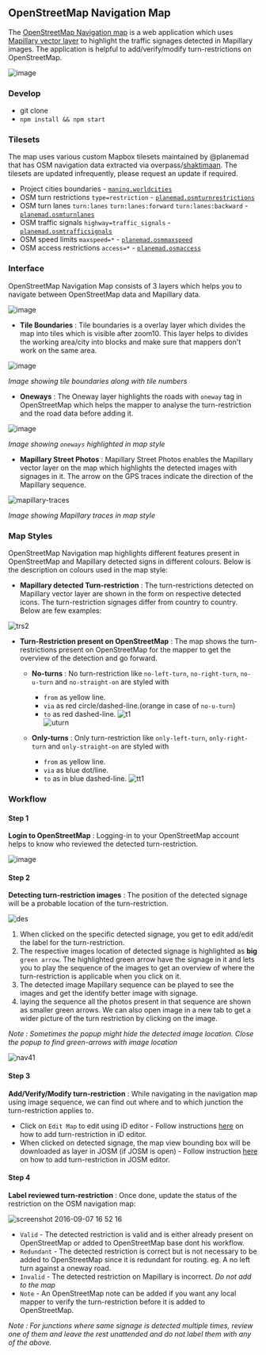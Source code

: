 ## OpenStreetMap Navigation Map

The [OpenStreetMap Navigation map](http://mapbox.github.io/osm-navigation-map/) is a web application which uses [Mapillary vector layer](http://blog.mapillary.com/update/2015/05/27/vectortiles.html) to highlight the traffic signages detected in Mapillary images. The application is helpful to add/verify/modify turn-restrictions on OpenStreetMap.

![image](https://cloud.githubusercontent.com/assets/3423533/18305622/07e3b772-7506-11e6-9367-e1fed45eb10a.png)

### Develop

* git clone
* `npm install && npm start`

### Tilesets

The map uses various custom Mapbox tilesets maintained by @planemad that has OSM navigation data extracted via overpass/[shaktimaan](https://github.com/geohacker/shaktiman). The tilesets are updated infrequently, please request an update if required.

- Project cities boundaries - [`maning.worldcities`](https://www.mapbox.com/studio/tilesets/maning.worldcities/)
- OSM turn restrictions `type=restriction` - [`planemad.osmturnrestrictions`](https://www.mapbox.com/studio/tilesets/planemad.osmturnrestrictions/)
- OSM turn lanes `turn:lanes` `turn:lanes:forward` `turn:lanes:backward`  - [`planemad.osmturnlanes`](https://www.mapbox.com/studio/tilesets/planemad.osmturnlanes/)
- OSM traffic signals `highway=traffic_signals` - [`planemad.osmtrafficsignals`](https://www.mapbox.com/studio/tilesets/planemad.osmtrafficsignals/)
- OSM speed limits `maxspeed=*` - [`planemad.osmmaxspeed`](https://www.mapbox.com/studio/tilesets/planemad.osmmaxspeed/)
- OSM access restrictions `access=*` - [`planemad.osmaccess`](https://www.mapbox.com/studio/tilesets/planemad.osmaccess/)

### Interface

OpenStreetMap Navigation Map consists of 3 layers which helps you to navigate between OpenStreetMap data and Mapillary data.

![image](https://cloud.githubusercontent.com/assets/3423533/18305101/91e3a9e4-7503-11e6-9cfc-857bccdcd322.png)

- **Tile Boundaries** : Tile boundaries is a overlay layer which divides the map into tiles which is visible after zoom10. This layer helps to divides the working area/city into blocks and make sure that mappers don't work on the same area.

![image](https://cloud.githubusercontent.com/assets/3423533/18306061/c3270eb6-7507-11e6-9b16-8cc30b2273f5.png)

*Image showing tile boundaries along with tile numbers*

- **Oneways** : The Oneway layer highlights the roads with `oneway` tag in OpenStreetMap which helps the mapper to analyse the turn-restriction and the road data before adding it.

![image](https://cloud.githubusercontent.com/assets/3423533/18305778/b6806eec-7506-11e6-9831-7704f479b4a2.png)

*Image showing `oneways` highlighted in map style*

- **Mapillary Street Photos** : Mapillary Street Photos enables the Mapillary vector layer on the map which highlights the detected images with signages in it. The arrow on the GPS traces indicate the direction of the Mapillary sequence.

![mapillary-traces](https://cloud.githubusercontent.com/assets/3423533/18306030/a739ef34-7507-11e6-8385-b120b1774f92.png)

*Image showing Mapillary traces in map style*

### Map Styles

OpenStreetMap Navigation map highlights different features present in OpenStreetMap and Mapillary detected signs in different colours. Below is the description on colours used in the map style:

- **Mapillary detected Turn-restriction** : The turn-restrictions detected on Mapillary vector layer are shown in the form on respective detected icons. The turn-restriction signages differ from country to country. Below are few examples:

![trs2](https://cloud.githubusercontent.com/assets/3423533/18307853/c9bbc9a8-750f-11e6-8784-a9236abf51b9.png)

- **Turn-Restriction present on OpenStreetMap** : The map shows the turn-restrictions present on OpenStreetMap for the mapper to get the overview of the detection and go forward.
    - **No-turns** : No turn-restriction like `no-left-turn`, `no-right-turn`, `no-u-turn` and `no-straight-on` are styled with
        - `from` as yellow line.
        - `via` as red circle/dashed-line.(orange in case of `no-u-turn`)
        - `to` as red dashed-line.
    ![t1](https://cloud.githubusercontent.com/assets/3423533/18308365/d315c7fe-7511-11e6-975f-179da21a1997.png)</br>![uturn](https://cloud.githubusercontent.com/assets/3423533/18378323/eaad3342-7689-11e6-8d20-862fbae5f478.png)

    - **Only-turns** : Only turn-restriction like `only-left-turn`, `only-right-turn` and `only-straight-on` are styled with
        - `from` as yellow line.
        - `via` as blue dot/line.
        - `to` as in blue dashed-line.
    ![tt1](https://cloud.githubusercontent.com/assets/3423533/18308794/b46a4576-7513-11e6-879c-b5f85a739080.png)


### Workflow

#### Step 1

**Login to OpenStreetMap** : Logging-in to your OpenStreetMap account helps to know who reviewed the detected turn-restriction.

![image](https://cloud.githubusercontent.com/assets/3423533/18309190/b8eea1bc-7515-11e6-9f70-1365530f3b27.png)

#### Step 2

**Detecting turn-restriction images** : The position of the detected signage will be a probable location of the turn-restriction.

![des](https://cloud.githubusercontent.com/assets/3423533/18381733/4ce24852-769b-11e6-8de8-f5065ee967c4.png)

1. When clicked on the specific detected signage, you get to edit add/edit the label for the turn-restriction.
2. The respective images location of detected signage is highlighted as **big** `green arrow`. The highlighted green arrow have the signage in it and lets you to play the sequence of the images to get an overview of   where the turn-restriction is applicable when you click on it.
3. The detected image Mapillary sequence can be played to see the images and get the identify better image with signage.
4. laying the sequence all the photos present in that sequence are shown as smaller green arrows. We can also open image in a new tab to get a wider picture of the turn restriction by clicking on the image.

*Note : Sometimes the popup might hide the detected image location. Close the popup to find green-arrows with image location*

![nav41](https://cloud.githubusercontent.com/assets/3423533/18381323/563d0e2a-7699-11e6-8006-d129647f8909.gif)

#### Step 3

**Add/Verify/Modify turn-restriction** : While navigating in the navigation map using image sequence, we can find out where and to which junction the turn-restriction applies to.

- Click on `Edit Map` to edit using iD editor - Follow instructions [here](https://github.com/mapbox/mapping/wiki/Mapping-guide-for-adding-turn-restrictions-using-Mapillary#mapping-turn-restrictions-with-id-editor) on how to add turn-restriction in iD editor.
- When clicked on detected signage, the map view bounding box will be downloaded as layer in JOSM (if JOSM is open) - Follow instruction [here](https://github.com/mapbox/mapping/wiki/Mapping-guide-for-adding-turn-restrictions-using-Mapillary#mapping-turn-restrictions-with-josm) on how to add turn-restriction in JOSM editor.


#### Step 4

**Label reviewed turn-restriction** : Once done, update the status of the restriction on the OSM navigation map:

![screenshot 2016-09-07 16 52 16](https://cloud.githubusercontent.com/assets/3423533/18310334/57f6d59a-751b-11e6-8f31-a879cb6aaaef.png)

- `Valid` - The detected restriction is valid and is either already present on OpenStreetMap or added to OpenStreetMap base dont his workflow.
- `Redundant` - The detected restriction is correct but is not necessary to be added to OpenStreetMap since it is redundant for routing. eg. A no left turn against a oneway road.
- `Invalid` - The detected restriction on Mapillary is incorrect. *Do not add to the map*
- `Note` - An OpenStreetMap note can be added if you want any local mapper to verify the turn-restriction before it is added to OpenStreetMap.

*Note : For junctions where same signage is detected multiple times, review one of them and leave the rest unattended and do not label them with any of the above.*
